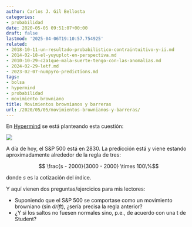 ```yaml
---
author: Carlos J. Gil Bellosta
categories:
- probabilidad
date: 2020-05-05 09:51:07+00:00
draft: false
lastmod: '2025-04-06T19:10:57.754925'
related:
- 2018-10-11-un-resultado-probabilistico-contraintuitivo-y-ii.md
- 2014-02-18-el-yuyuplot-en-perspectiva.md
- 2010-10-29-c2a1que-mala-suerte-tengo-con-las-anomalias.md
- 2024-02-29-letf.md
- 2023-02-07-numpyro-predictions.md
tags:
- bolsa
- hypermind
- probabilidad
- movimiento browniano
title: Movimientos brownianos y barreras
url: /2020/05/05/movimientos-brownianos-y-barreras/
---
```


En [Hypermind](https://predict.hypermind.com/dash/dash/dash.html?list=ECO) se está planteando esta cuestión:

![](/wp-uploads/2020/05/sp500.png#center)

A día de hoy, el S&P 500 está en 2830. La predicción está y viene estando aproximadamente alrededor de la regla de tres:

$$ \frac{s - 2000}{3000 - 2000} \times 100\%$$

donde $s$ es la cotización del índice.

Y aquí vienen dos preguntas/ejercicios para mis lectores:

* Suponiendo que el S&P 500 se comportase como un movimiento browniano (sin _drift_), ¿sería precisa la regla anterior?
* ¿Y si los saltos no fuesen normales sino, p.e., de acuerdo con una t de Student?